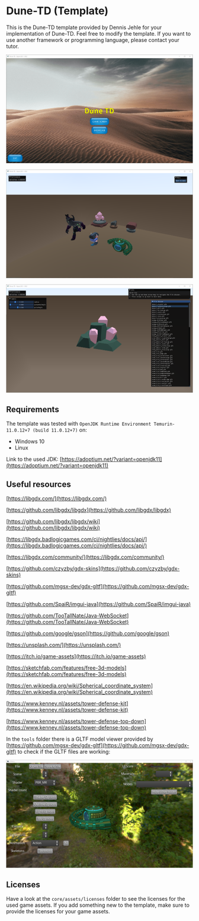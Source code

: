 # Dune-TD (Template)

This is the Dune-TD template provided by Dennis Jehle for your implementation of Dune-TD. Feel free to modify the template. If you want to use another framework or programming language, please contact your tutor.

![](template_screenshot_menu.png)

![](template_screenshot_game.png)

![](template_screenshot_showcase.png)

## Requirements

The template was tested with `OpenJDK Runtime Environment Temurin-11.0.12+7 (build 11.0.12+7)` on:

* Windows 10
* Linux

Link to the used JDK: [https://adoptium.net/?variant=openjdk11](https://adoptium.net/?variant=openjdk11)

## Useful resources

[https://libgdx.com/](https://libgdx.com/)

[https://github.com/libgdx/libgdx](https://github.com/libgdx/libgdx)

[https://github.com/libgdx/libgdx/wiki](https://github.com/libgdx/libgdx/wiki)

[https://libgdx.badlogicgames.com/ci/nightlies/docs/api/](https://libgdx.badlogicgames.com/ci/nightlies/docs/api/)

[https://libgdx.com/community/](https://libgdx.com/community/)

[https://github.com/czyzby/gdx-skins](https://github.com/czyzby/gdx-skins)

[https://github.com/mgsx-dev/gdx-gltf](https://github.com/mgsx-dev/gdx-gltf)

[https://github.com/SpaiR/imgui-java](https://github.com/SpaiR/imgui-java)

[https://github.com/TooTallNate/Java-WebSocket](https://github.com/TooTallNate/Java-WebSocket)

[https://github.com/google/gson](https://github.com/google/gson)

[https://unsplash.com/](https://unsplash.com/)

[https://itch.io/game-assets](https://itch.io/game-assets)

[https://sketchfab.com/features/free-3d-models](https://sketchfab.com/features/free-3d-models)

[https://en.wikipedia.org/wiki/Spherical_coordinate_system](https://en.wikipedia.org/wiki/Spherical_coordinate_system)

[https://www.kenney.nl/assets/tower-defense-kit](https://www.kenney.nl/assets/tower-defense-kit)

[https://www.kenney.nl/assets/tower-defense-top-down](https://www.kenney.nl/assets/tower-defense-top-down)

In the `tools` folder there is a GLTF model viewer provided by [https://github.com/mgsx-dev/gdx-gltf](https://github.com/mgsx-dev/gdx-gltf) to check if the GLTF files are working:

![](model_viewer.png)

## Licenses

Have a look at the `core/assets/licenses` folder to see the licenses for the used game assets. If you add something new to the template, make sure to provide the licenses for your game assets.
